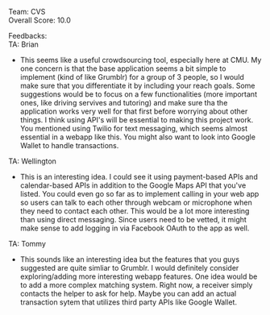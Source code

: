 Team: CVS  
Overall Score: 10.0  

Feedbacks:  
TA: Brian  
 * This seems like a useful crowdsourcing tool, especially here at CMU. My one concern is that the base application seems a bit simple to implement (kind of like Grumblr) for a group of 3 people, so I would make sure that you differentiate it by including your reach goals. Some suggestions would be to focus on a few functionalities (more important ones, like driving servives and tutoring) and make sure tha the application works very well for that first before worrying about other things. I think using API's will be essential to making this project work. You mentioned using Twilio for text messaging, which seems almost essential in a webapp like this. You might also want to look into Google Wallet to handle transactions.  

TA: Wellington  
 * This is an interesting idea. I could see it using payment-based APIs and calendar-based APIs in addition to the Google Maps API that you've listed. You could even go so far as to implement calling in your web app so users can talk to each other through webcam or microphone when they need to contact each other. This would be a lot more interesting than using direct messaging. Since users need to be vetted, it might make sense to add logging in via Facebook OAuth to the app as well.  

TA: Tommy  
 * This sounds like an interesting idea but the features that you guys suggested are quite simliar to Grumblr. I would definitely consider exploring/adding more interesting webapp features. One idea would be to add a more complex matching system. Right now, a receiver simply contacts the helper to ask for help. Maybe you can add an actual transaction sytem that utilizes third party APIs like Google Wallet.  

